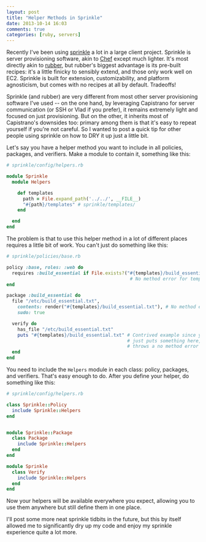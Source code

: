 ```yaml
---
layout: post
title: "Helper Methods in Sprinkle"
date: 2013-10-14 16:03
comments: true
categories: [ruby, servers]
---
```

Recently I've been using [sprinkle](https://github.com/sprinkle-tool/sprinkle) a lot in a large client project. Sprinkle is server provisioning software, akin to [Chef](http://www.opscode.com/chef/) except much lighter. It's most directly akin to [rubber](https://github.com/rubber/rubber), but rubber's biggest advantage is its pre-built recipes: it's a little finicky to sensibly extend, and those only work well on EC2. Sprinkle is built for extension, customizability, and platform agnosticism, but comes with no recipes at all by default. Tradeoffs!

Sprinkle (and rubber) are very different from most other server provisioning software I've used -- on the one hand, by leveraging Capistrano for server communication (or SSH or Vlad if you prefer), it remains extremely light and focused on just provisioning. But on the other, it inherits most of Capistrano's downsides too: primary among them is that it's easy to repeat yourself if you're not careful. So I wanted to post a quick tip for other people using sprinkle on how to DRY it up just a little bit.

<!-- more -->

Let's say you have a helper method you want to include in all policies, packages, and verifiers. Make a module to contain it, something like this:

```ruby
# sprinkle/config/helpers.rb

module Sprinkle
  module Helpers

    def templates
      path = File.expand_path('../../', __FILE__)
      "#{path}/templates" # sprinkle/templates/
    end

  end
end
```

The problem is that to use this helper method in a lot of different places requires a little bit of work. You can't just do something like this:

```ruby
# sprinkle/policies/base.rb

policy :base, roles: :web do
  requires :build_essential if File.exists?("#{templates}/build_essential.txt")
                                             # No method error for templates
end

package :build_essential do
  file "/etc/build_essential.txt",
    contents: render("#{templates}/build_essential.txt"), # No method error for templates
    sudo: true

  verify do
    has_file "/etc/build_essential.txt"
    puts "#{templates}/build_essential.txt" # Contrived example since you'd never really
                                            # just puts something here, but this also
                                            # throws a no method error
  end
end
```

You need to include the `Helpers` module in each class: policy, packages, and verifiers. That's easy enough to do. After you define your helper, do something like this:

```ruby
# sprinkle/config/helpers.rb

class Sprinkle::Policy
  include Sprinkle::Helpers
end


module Sprinkle::Package
  class Package
    include Sprinkle::Helpers
  end
end

module Sprinkle
  class Verify
    include Sprinkle::Helpers
  end
end
```

Now your helpers will be available everywhere you expect, allowing you to use them anywhere but still define them in one place.

I'll post some more neat sprinkle tidbits in the future, but this by itself allowed me to significantly dry up my code and enjoy my sprinkle experience quite a lot more.